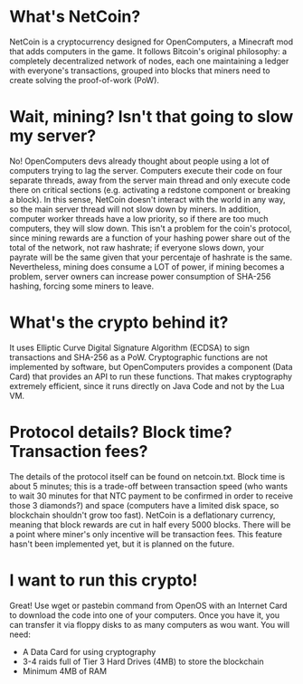 # What's NetCoin?
NetCoin is a cryptocurrency designed for OpenComputers, a Minecraft mod that adds computers in the game. It follows Bitcoin's original philosophy: a completely decentralized network of nodes, each one maintaining a ledger with everyone's transactions, grouped into blocks that miners need to create solving the proof-of-work (PoW).

# Wait, mining? Isn't that going to slow my server?
No! OpenComputers devs already thought about people using a lot of computers trying to lag the server. Computers execute their code on four separate threads, away from the server main thread and only execute code there on critical sections (e.g. activating a redstone component or breaking a block). In this sense, NetCoin doesn't interact with the world in any way, so the main server thread will not slow down by miners.
In addition, computer worker threads have a low priority, so if there are too much computers, they will slow down. This isn't a problem for the coin's protocol, since mining rewards are a function of your hashing power share out of the total of the network, not raw hashrate; if everyone slows down, your payrate will be the same given that your percentaje of hashrate is the same.
Nevertheless, mining does consume a LOT of power, if mining becomes a problem, server owners can increase power consumption of SHA-256 hashing, forcing some miners to leave.

# What's the crypto behind it?
It uses Elliptic Curve Digital Signature Algorithm (ECDSA) to sign transactions and SHA-256 as a PoW. Cryptographic functions are not implemented by software, but OpenComputers provides a component (Data Card) that provides an API to run these functions. That makes cryptography extremely efficient, since it runs directly on Java Code and not by the Lua VM.

# Protocol details? Block time? Transaction fees?
The details of the protocol itself can be found on netcoin.txt. Block time is about 5 minutes; this is a trade-off between transaction speed (who wants to wait 30 minutes for that NTC payment to be confirmed in order to receive those 3 diamonds?) and space (computers have a limited disk space, so blockchain shouldn't grow too fast).
NetCoin is a deflationary currency, meaning that block rewards are cut in half every 5000 blocks. There will be a point where miner's only incentive will be transaction fees. This feature hasn't been implemented yet, but it is planned on the future.

# I want to run this crypto!
Great! Use wget or pastebin command from OpenOS with an Internet Card to download the code into one of your computers. Once you have it, you can transfer it via floppy disks to as many computers as wou want. You will need:
- A Data Card for using cryptography
- 3-4 raids full of Tier 3 Hard Drives (4MB) to store the blockchain
- Minimum 4MB of RAM
